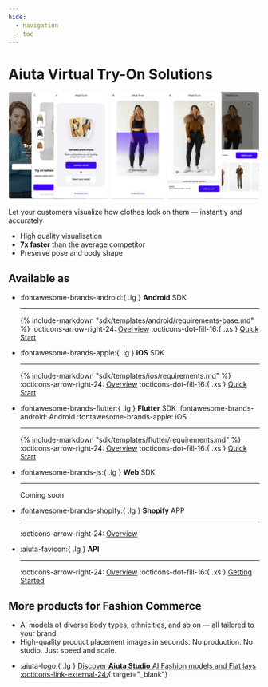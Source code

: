 ```yaml
---
hide:
  - navigation
  - toc
---
```


# Aiuta Virtual Try-On Solutions

![About Virtual Try-On](media/about.png)

Let your customers visualize how clothes look on them — instantly and accurately

- High quality visualisation
- __7x faster__ than the average competitor
- Preserve pose and body shape

## Available as

<div class="grid cards" markdown>

-   :fontawesome-brands-android:{ .lg } __Android__ <span class="md-platfroms">SDK</span>

    ---

    {% include-markdown "sdk/templates/android/requirements-base.md" %}
    :octicons-arrow-right-24: 
    <span class="md-cards-links">
    [Overview](sdk/overview.md) :octicons-dot-fill-16:{ .xs } [Quick Start](sdk/android/setup/installation.md)
    </span>

-   :fontawesome-brands-apple:{ .lg } __iOS__ <span class="md-platfroms">SDK</span>

    ---

    {% include-markdown "sdk/templates/ios/requirements.md" %}
    :octicons-arrow-right-24: 
    <span class="md-cards-links">
    [Overview](sdk/overview.md) :octicons-dot-fill-16:{ .xs } [Quick Start](sdk/ios/quick-start.md)
    </span>

-   :fontawesome-brands-flutter:{ .lg } __Flutter__ <span class="md-platfroms">SDK :fontawesome-brands-android: Android :fontawesome-brands-apple: iOS</span>

    ---

    {% include-markdown "sdk/templates/flutter/requirements.md" %}
    :octicons-arrow-right-24: 
    <span class="md-cards-links">
    [Overview](sdk/overview.md) :octicons-dot-fill-16:{ .xs } [Quick Start](sdk/flutter/quick-start.md)
    </span>

-   :fontawesome-brands-js:{ .lg } __Web__ <span class="md-platfroms">SDK</span>

    ---

    Coming soon

-   :fontawesome-brands-shopify:{ .lg } __Shopify__ <span class="md-platfroms">APP</span>

    ---

    :octicons-arrow-right-24: 
    <span class="md-cards-links">
    [Overview](shopify/overview.md)
    </span>

-   :aiuta-favicon:{ .lg } __API__

    ---

    :octicons-arrow-right-24: 
    <span class="md-cards-links">
    [Overview](api/overview.md) :octicons-dot-fill-16:{ .xs } [Getting Started](api/getting-started.md)
    </span>

</div>

## More products for Fashion Commerce

- AI models of diverse body types, ethnicities, and so on — all tailored to your brand.
- High-quality product placement images in seconds. No production. No studio. Just speed and scale.

<div class="grid cards" markdown>

- :aiuta-logo:{ .lg } [Discover __Aiuta Studio__ AI Fashion models and Flat lays :octicons-link-external-24:](https://aiuta.com){:target="_blank"}

</div>
